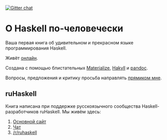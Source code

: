 [![Gitter chat](https://badges.gitter.im/gitterHQ/gitter.png)](https://gitter.im/ruHaskell/forall)

О Haskell по-человечески
========================

Ваша первая книга об удивительном и прекрасном языке программирования Haskell.

Живёт [онлайн](http://www.ohaskell.guide/).

Создана с помощью блистательных [Materialize](http://materializecss.com/), [Hakyll](https://jaspervdj.be/hakyll/) и [pandoc](http://pandoc.org/).

Вопросы, предложения и критику просьба направлять [прямиком мне](mailto:me@dshevchenko.biz).

## ruHaskell

Книга написана при поддержке русскоязычного сообщества Haskell-разработчиков ruHaskell. Мы живём здесь:

1. [Основной сайт](http://ruhaskell.org/)
2. [Чат](https://gitter.im/ruHaskell/forall)
3. [/r/ruhaskell](https://www.reddit.com/r/ruhaskell/)
